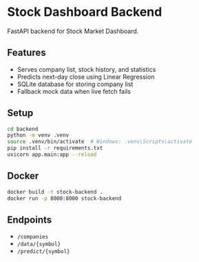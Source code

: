# Stock Dashboard Backend

FastAPI backend for Stock Market Dashboard.

## Features
- Serves company list, stock history, and statistics
- Predicts next-day close using Linear Regression
- SQLite database for storing company list
- Fallback mock data when live fetch fails

## Setup
```bash
cd backend
python -m venv .venv
source .venv/bin/activate  # Windows: .venv\Scripts\activate
pip install -r requirements.txt
uvicorn app.main:app --reload
```

## Docker
```bash
docker build -t stock-backend .
docker run -p 8000:8000 stock-backend
```

## Endpoints
- `/companies`
- `/data/{symbol}`
- `/predict/{symbol}`
